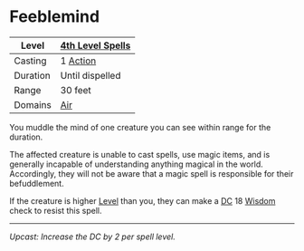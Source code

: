 # Feeblemind

| Level    | [4th Level Spells](4th%20Level%20Spells.md)         |
| -------- | --------------------------------------------------- |
| Casting  | 1 [Action](../../../../Game%20Procedures/Action.md) |
| Duration | Until dispelled                                     |
| Range    | 30 feet                                             |
| Domains  | [Air](../../Spell%20Domains/Air.md)              |

You muddle the mind of one creature you can see within range for the duration.

The affected creature is unable to cast spells, use magic items, and is generally incapable of understanding anything magical in the world. Accordingly, they will not be aware that a magic spell is responsible for their befuddlement.

If the creature is higher [Level](../../../../Player%20Characters/Derived%20Statistics/Level.md) than you, they can make a [DC](../../../../Game%20Procedures/DC.md) 18 [Wisdom](../../../../Player%20Characters/Chosen%20Statistics/Wisdom.md) check to resist this spell.

---
*Upcast: Increase the DC by 2 per spell level.*
